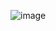 
![image](https://user-images.githubusercontent.com/72355871/104429514-b33fbf00-55ab-11eb-8719-633b4539dc66.png)

